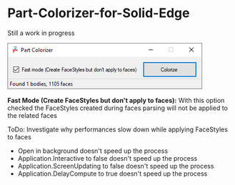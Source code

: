 # Part-Colorizer-for-Solid-Edge

Still a work in progress

<img src="MainForm.png">

**Fast Mode (Create FaceStyles but don't apply to faces):** With this option checked the FaceStyles created during faces parsing will not be applied to the related faces

ToDo: Investigate why performances slow down while applying FaceStyles to faces
- Open in background doesn't speed up the process
- Application.Interactive to false doesn't speed up the process
- Application.ScreenUpdating to false doesn't speed up the process
- Application.DelayCompute to true doesn't speed up the process
